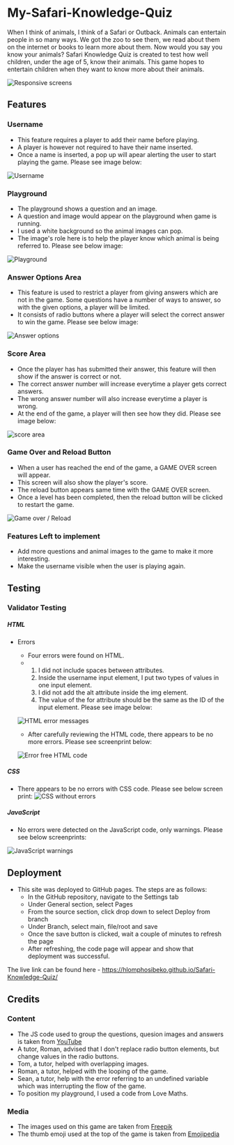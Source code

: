 # My-Safari-Knowledge-Quiz

When I think of animals, I think of a Safari or Outback. Animals can entertain people in so many ways. We got the zoo to see them, we read about them on the internet or books to learn more about them. Now would you say you know your animals? Safari Knowledge Quiz is created to test how well children, under the age of 5, know their animals. This game hopes to entertain children when they want to know more about their animals. 

![Responsive screens](README.md%20docs/amiresponsive-screens.png)

## Features 

### Username
- This feature requires a player to add their name before playing.
- A player is however not required to have their name inserted.
- Once a name is inserted, a pop up will apear alerting the user to start playing the game. Please see image below:

![Username](README.md%20docs/username-alert.png)

### Playground
- The playground shows a question and an image.
- A question and image would appear on the playground when game is running.
- I used a white background so the animal images can pop.
- The image's role here is to help the player know which animal is being referred to. Please see below image:

![Playground](README.md%20docs/playground-screen.png)

### Answer Options Area
- This feature is used to restrict a player from giving answers which are not in the game. Some questions have a number of ways to answer, so with the given options, a player will be limited.
- It consists of radio buttons where a player will select the correct answer to win the game. Please see below image:

![Answer options](README.md%20docs/answer-options.png)

### Score Area
- Once the player has has submitted their answer, this feature will then show if the answer is correct or not.
- The correct answer number will increase everytime a player gets correct answers.
- The wrong answer number will also increase everytime a player is wrong.
- At the end of the game, a player will then see how they did. Please see image below:

![score area](README.md%20docs/score-section.png)

### Game Over and Reload Button
- When a user has reached the end of the game, a GAME OVER screen will appear.
- This screen will also show the player's score.
- The reload button appears same time with the GAME OVER screen.
- Once a level has been completed, then the reload button will be clicked to restart the game.

![Game over / Reload](README.md%20docs/gameover-reload-screen.png)

### Features Left to implement
* Add more questions and animal images to the game to make it more interesting.
* Make the username visible when the user is playing again.

## Testing

### Validator Testing

##### HTML
* Errors

    - Four errors were found on HTML.
    - 1. I did not include spaces between attributes. 
      2. Inside the username input element, I put two types of values in one input element.
      3. I did not add the alt attribute inside the img element.
      4. The value of the for attribute should be the same as the ID of the input element. Please see image below:

    ![HTML error messages](README.md%20docs/html-errors.png)

    - After carefully reviewing the HTML code, there appears to be no more errors. Please see screenprint below:

    ![Error free HTML code](README.md%20docs/html-error-free.png)

##### CSS
   - There appears to be no errors with CSS code. Please see below screen print:
    ![CSS without errors](README.md%20docs/css-no-errors.png)

##### JavaScript
   - No errors were detected on the JavaScript code, only warnings. Please see below screenprints:

   ![JavaScript warnings](README.md%20docs/js-warnings.png)    

## Deployment
* This site was deployed to GitHub pages. The steps are as follows:
    - In the GitHub repository, navigate to the Settings tab
    - Under General section, select Pages
    - From the source section, click drop down to select Deploy from branch 
    - Under Branch, select main, file/root and save  
    - Once the save button is clicked, wait a couple of minutes to refresh the page
    - After refreshing, the code page will appear and show that deployment was successful.

The live link can be found here - https://hlomphosibeko.github.io/Safari-Knowledge-Quiz/

## Credits
### Content
* The JS code used to group the questions, quesion images and answers is taken from [YouTube](https://www.youtube.com/channel/UCEsOe19aGFcM31zLG2M2sXw)
* A tutor, Roman, advised that I don't replace radio button elements, but change values in the radio buttons.
* Tom, a tutor, helped with overlapping images.
* Roman, a tutor, helped with the looping of the game.
* Sean, a tutor, help with the error referring to an undefined variable which was interrupting the flow of the game. 
* To position my playground, I used a code from Love Maths.


### Media
* The images used on this game are taken from [Freepik](https://www.freepik.com/free-photos-vectors/safari-animals/)
* The thumb emoji used at the top of the game is taken from [Emojipedia](https://emojipeadia.org/thums-up)